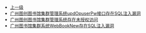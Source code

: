 * [上一级](docs/wy876_poc/)
* [广州图创图书馆集群管理系统updOpuserPw接口存在SQL注入漏洞](docs/wy876_poc/%E5%B9%BF%E5%B7%9E%E5%9B%BE%E5%88%9B%E5%9B%BE%E4%B9%A6%E9%A6%86%E9%9B%86%E7%BE%A4%E7%AE%A1%E7%90%86%E7%B3%BB%E7%BB%9F/%E5%B9%BF%E5%B7%9E%E5%9B%BE%E5%88%9B%E5%9B%BE%E4%B9%A6%E9%A6%86%E9%9B%86%E7%BE%A4%E7%AE%A1%E7%90%86%E7%B3%BB%E7%BB%9FupdOpuserPw%E6%8E%A5%E5%8F%A3%E5%AD%98%E5%9C%A8SQL%E6%B3%A8%E5%85%A5%E6%BC%8F%E6%B4%9E.md)
* [广州图创图书馆集群管理系统存在未授权访问](docs/wy876_poc/%E5%B9%BF%E5%B7%9E%E5%9B%BE%E5%88%9B%E5%9B%BE%E4%B9%A6%E9%A6%86%E9%9B%86%E7%BE%A4%E7%AE%A1%E7%90%86%E7%B3%BB%E7%BB%9F/%E5%B9%BF%E5%B7%9E%E5%9B%BE%E5%88%9B%E5%9B%BE%E4%B9%A6%E9%A6%86%E9%9B%86%E7%BE%A4%E7%AE%A1%E7%90%86%E7%B3%BB%E7%BB%9F%E5%AD%98%E5%9C%A8%E6%9C%AA%E6%8E%88%E6%9D%83%E8%AE%BF%E9%97%AE.md)
* [广州图书馆集群系统WebBookNew存在SQL注入漏洞](docs/wy876_poc/%E5%B9%BF%E5%B7%9E%E5%9B%BE%E5%88%9B%E5%9B%BE%E4%B9%A6%E9%A6%86%E9%9B%86%E7%BE%A4%E7%AE%A1%E7%90%86%E7%B3%BB%E7%BB%9F/%E5%B9%BF%E5%B7%9E%E5%9B%BE%E4%B9%A6%E9%A6%86%E9%9B%86%E7%BE%A4%E7%B3%BB%E7%BB%9FWebBookNew%E5%AD%98%E5%9C%A8SQL%E6%B3%A8%E5%85%A5%E6%BC%8F%E6%B4%9E.md)
